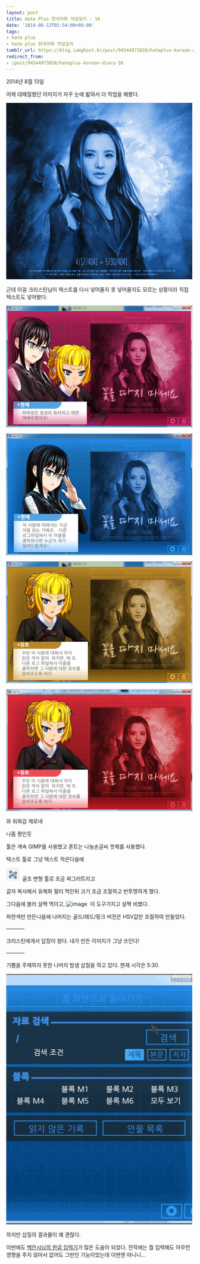 ```yaml
---
layout: post
title: Hate Plus 한국어화 작업일지 - 16
date: '2014-08-13T01:54:00+09:00'
tags:
- hate plus
- hate plus 한국어화 작업일지
tumblr_url: https://blog.iamghost.kr/post/94544973828/hateplus-korean-diary-16
redirect_from:
- /post/94544973828/hateplus-korean-diary-16
---
```

2014년 8월 13일

어제 대패질했던 이미지가 자꾸 눈에 밟혀서 더 작업을 해봤다.

![image](/tumblr_files/tumblr_inline_pk2qj8WeOT1sh674j_540.png)

근데 이걸 크리스틴님이 텍스트를 다시 넣어줄지 못 넣어줄지도 모르는 상황이라 직접 텍스트도 넣어봤다.

![image](/tumblr_files/tumblr_inline_pk2qj9dbyt1sh674j_540.png)

![image](/tumblr_files/tumblr_inline_pk2qj9WXrD1sh674j_540.png)

![image](/tumblr_files/tumblr_inline_pk2qjaKU3i1sh674j_540.png)

![image](/tumblr_files/tumblr_inline_pk2qja6u0S1sh674j_540.png)

와 위화감 제로네

나좀 짱인듯

툴은 계속 GIMP를 사용했고 폰트는 나눔손글씨 붓체를 사용했다.

텍스트 툴로 그냥 텍스트 적은다음에

![image](/tumblr_files/tumblr_inline_pk2qjbndpv1sh674j_540.png)
&nbsp;골조 변형 툴로 조금 찌그러트리고

글자 복사해서 유체화 필터 먹인뒤 크기 조금 조절하고 반투명하게 했다.

그다음에 블러 살짝 먹이고,
![image](/tumblr_files/tumblr_inline_pk2qjbunZ01sh674j_540.png)
&nbsp;이 도구가지고 살짝 비볐다.

파란색만 만든나음에 나머지는 골드/레드/핑크 버전은 HSV값만 조절하여 만들었다.

———–

크리스틴에게서 답장이 왔다. 내가 만든 이미지가 그냥 쓰인다!

———–

기쁨을 주체하지 못한 나머지 밤샘 삽질을 하고 있다. 현재 시각은 5:30.

![image](/tumblr_files/tumblr_inline_pk2qjc0VWs1sh674j_540.gif)

하지만 삽질의 결과물이 꽤 괜찮다.

이번에도 [백안시님의 한글 입력기](http://askance.tistory.com/74)가 많은 도움이 되었다. 전작에는 뭘 입력해도 아무런 영향을 주지 않아서 없어도 그만인 기능이었는데 이번엔 아니니…

